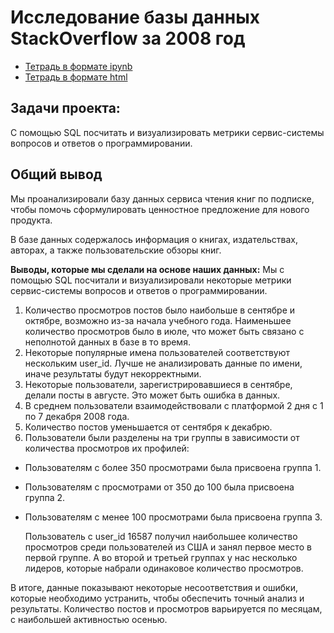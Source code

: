 # Исследование базы данных StackOverflow за 2008 год

* [Тетрадь в формате ipynb](/Stack%20Overflow%20Database%20Exploration/Stack%20Overflow%20Database%20Exploration.ipynb)
* [Тетрадь в формате html](/Stack%20Overflow%20Database%20Exploration/Stack%20Overflow%20Database%20Exploration.html)

## Задачи проекта:
C помощью SQL посчитать и визуализировать метрики сервис-системы вопросов и ответов о программировании.

## Общий вывод
Мы проанализировали базу данных сервиса чтения книг по подписке, чтобы помочь сформулировать ценностное предложение для нового продукта.

В базе данных содержалось информация о книгах, издательствах, авторах, а также пользовательские обзоры книг.

**Выводы, которые мы сделали на основе наших данных:**
Мы с помощью SQL посчитали и визуализировали некоторые метрики сервис-системы вопросов и ответов о программировании.

1. Количество просмотров постов было наибольше в сентябре и октябре, возможно из-за начала учебного года. Наименьшее количество просмотров было в июле, что может быть связано с неполнотой данных в базе в то время.
1. Некоторые популярные имена пользователей соответствуют нескольким user_id. Лучше не анализировать данные по имени, иначе результаты будут некорректными.
1. Некоторые пользователи, зарегистрировавшиеся в сентябре, делали посты в августе. Это может быть ошибка в данных.
1. В среднем пользователи взаимодействовали с платформой 2 дня с 1 по 7 декабря 2008 года.
1. Количество постов уменьшается от сентября к декабрю.
1. Пользователи были разделены на три группы в зависимости от количества просмотров их профилей:
  - Пользователям с более 350 просмотрами была присвоена группа 1.
  - Пользователям с просмотрами от 350 до 100 была присвоена группа 2.
  - Пользователям с менее 100 просмотрами была присвоена группа 3.

    Пользователь с user_id 16587 получил наибольшее количество просмотров среди пользователей из США и занял первое место в первой группе. А во второй и третьей группах у нас несколько лидеров, которые набрали одинаковое количество просмотров.

В итоге, данные показывают некоторые несоответствия и ошибки, которые необходимо устранить, чтобы обеспечить точный анализ и результаты. Количество постов и просмотров варьируется по месяцам, с наибольшей активностью осенью.

